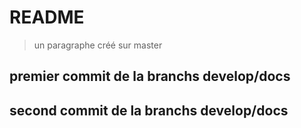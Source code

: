 # README

> un paragraphe créé sur master

## premier commit de la branchs develop/docs

## second commit de la branchs develop/docs